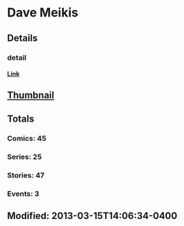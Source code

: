 # Dave  Meikis 
## Details
### detail
#### [Link](http://marvel.com/comics/creators/809/dave_meikis?utm_campaign=apiRef&utm_source=225578a89fc76f3d20fbffda5d17a88d)
## [Thumbnail](http://i.annihil.us/u/prod/marvel/i/mg/b/40/image_not_available.jpg)
## Totals
### Comics: 45
### Series: 25
### Stories: 47
### Events: 3
## Modified: 2013-03-15T14:06:34-0400
